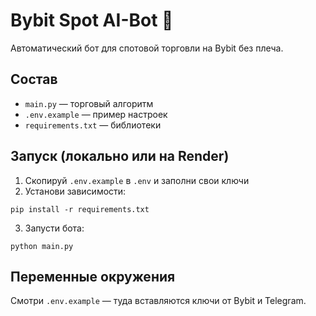 # Bybit Spot AI-Bot 🤖

Автоматический бот для спотовой торговли на Bybit без плеча.

## Состав
- `main.py` — торговый алгоритм
- `.env.example` — пример настроек
- `requirements.txt` — библиотеки

## Запуск (локально или на Render)

1. Скопируй `.env.example` в `.env` и заполни свои ключи
2. Установи зависимости:
```
pip install -r requirements.txt
```
3. Запусти бота:
```
python main.py
```

## Переменные окружения
Смотри `.env.example` — туда вставляются ключи от Bybit и Telegram.
 
